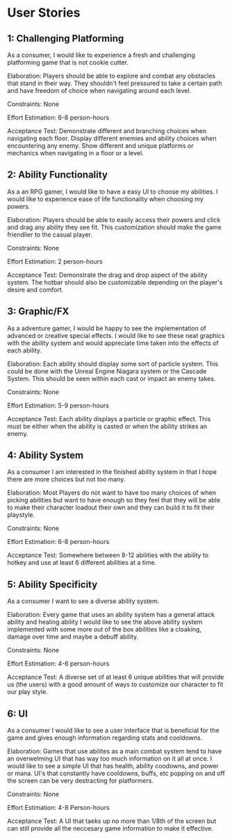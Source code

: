 # User Stories
## 1: Challenging Platforming
As a consumer, I would like to experience a fresh and challenging platforming game that is not cookie cutter. 

Elaboration: Players should be able to explore and combat any obstacles that stand in their way. They shouldn't feel pressured to take a certain path and have freedom of choice when navigating around each level. 

Constraints: None

Effort Estimation: 6-8 person-hours

Acceptance Test: Demonstrate different and branching choices when navigating each floor. Display different enemies and ability choices when encountering any enemy. Show different and unique platforms or mechanics when navigating in a floor or a level. 

## 2: Ability Functionality
As a an RPG gamer, I would like to have a easy UI to choose my abilities. I would like to experience ease of life functionality when choosing my powers.

Elaboration: Players should be able to easily access their powers and click and drag any ability they see fit. This customization should make the game friendlier to the casual player.

Constraints: None

Effort Estimation: 2 person-hours

Acceptance Test: Demonstrate the drag and drop aspect of the ability system. The hotbar should also be customizable depending on the player's desire and comfort.

## 3: Graphic/FX
As a adventure gamer, I would be happy to see the implementation of advanced or creative special effects. I would like to see these neat graphics with the ability system and would appreciate time taken into the effects of each ability.

Elaboration: Each ability should display some sort of particle system. This could be done with the Unreal Engine Niagara system or the Cascade System. This should be seen within each cast or impact an enemy takes.

Constraints: None

Effort Estimation: 5-9 person-hours

Acceptance Test: Each ability displays a particle or graphic effect. This must be either when the ability is casted or when the ability strikes an enemy.

## 4: Ability System
As a consumer I am interested in the finished ability system in that I hope there are more choices but not too many.

Elaboration: Most Players do not want to have too many choices of when picking abilities but want to have enough so they feel that they will be able to make their character loadout their own and they can build it to fit their playstyle.

Constraints: None

Effort Estimation: 6-8 person-hours

Acceptance Test: Somewhere between 8-12 abilities with the ability to hotkey and use at least 6 different abilities at a time.

## 5: Ability Specificity
As a consumer I want to see a diverse ability system.

Elaboration: Every game that uses an ability system has a general attack ability and healing ability I would like to see the above ability system implemented with some more out of the box abilities like a cloaking, damage over time and maybe a debuff ability.

Constraints: None

Effort Estimation: 4-6 person-hours

Acceptance Test: A diverse set of at least 6 unique abilities that will provide us (the users) with a good amount of ways to customize our character to fit our play style.

## 6: UI
As a consumer I would like to see a user interface that is beneficial for the game and gives enough information regarding stats and cooldowns.

Elaboration: Games that use abilites as a main combat system tend to have an overwelming UI that has way too much information on it all at once. I would like to see a simple UI that has health, ability coodowns, and power or mana. UI's that constantly have cooldowns, buffs, etc popping on and off the screen can be very destracting for platformers. 

Constraints: None

Effort Estimation: 4-8 Person-hours

Acceptance Test: A UI that taeks up no more than 1/8th of the screen but can still provide all the neccesary game information to make it effective.



